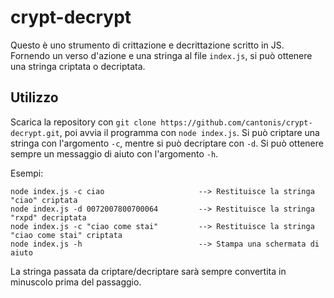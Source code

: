 # crypt-decrypt
Questo è uno strumento di crittazione e decrittazione scritto in JS. Fornendo un verso d'azione e una stringa al file `index.js`, si può ottenere una stringa criptata o decriptata.
## Utilizzo
Scarica la repository con `git clone https://github.com/cantonis/crypt-decrypt.git`, poi avvia il programma con `node index.js`.
Si può criptare una stringa con l'argomento `-c`, mentre si può decriptare con `-d`. Si può ottenere sempre un messaggio di aiuto con l'argomento `-h`.

Esempi:
```
node index.js -c ciao                     --> Restituisce la stringa "ciao" criptata
node index.js -d 0072007800700064         --> Restituisce la stringa "rxpd" decriptata
node index.js -c "ciao come stai"         --> Restituisce la stringa "ciao come stai" criptata
node index.js -h                          --> Stampa una schermata di aiuto
```
La stringa passata da criptare/decriptare sarà sempre convertita in minuscolo prima del passaggio.
